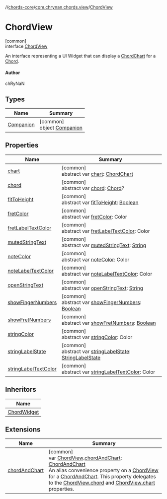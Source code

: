 //[chords-core](../../../index.md)/[com.chrynan.chords.view](../index.md)/[ChordView](index.md)

# ChordView

[common]\
interface [ChordView](index.md)

An interface representing a UI Widget that can display a [ChordChart](../../com.chrynan.chords.model/-chord-chart/index.md) for a [Chord](../../com.chrynan.chords.model/-chord/index.md).

#### Author

chRyNaN

## Types

| Name | Summary |
|---|---|
| [Companion](-companion/index.md) | [common]<br>object [Companion](-companion/index.md) |

## Properties

| Name | Summary |
|---|---|
| [chart](chart.md) | [common]<br>abstract var [chart](chart.md): [ChordChart](../../com.chrynan.chords.model/-chord-chart/index.md) |
| [chord](chord.md) | [common]<br>abstract var [chord](chord.md): [Chord](../../com.chrynan.chords.model/-chord/index.md)? |
| [fitToHeight](fit-to-height.md) | [common]<br>abstract var [fitToHeight](fit-to-height.md): [Boolean](https://kotlinlang.org/api/latest/jvm/stdlib/kotlin/-boolean/index.html) |
| [fretColor](fret-color.md) | [common]<br>abstract var [fretColor](fret-color.md): Color |
| [fretLabelTextColor](fret-label-text-color.md) | [common]<br>abstract var [fretLabelTextColor](fret-label-text-color.md): Color |
| [mutedStringText](muted-string-text.md) | [common]<br>abstract var [mutedStringText](muted-string-text.md): [String](https://kotlinlang.org/api/latest/jvm/stdlib/kotlin/-string/index.html) |
| [noteColor](note-color.md) | [common]<br>abstract var [noteColor](note-color.md): Color |
| [noteLabelTextColor](note-label-text-color.md) | [common]<br>abstract var [noteLabelTextColor](note-label-text-color.md): Color |
| [openStringText](open-string-text.md) | [common]<br>abstract var [openStringText](open-string-text.md): [String](https://kotlinlang.org/api/latest/jvm/stdlib/kotlin/-string/index.html) |
| [showFingerNumbers](show-finger-numbers.md) | [common]<br>abstract var [showFingerNumbers](show-finger-numbers.md): [Boolean](https://kotlinlang.org/api/latest/jvm/stdlib/kotlin/-boolean/index.html) |
| [showFretNumbers](show-fret-numbers.md) | [common]<br>abstract var [showFretNumbers](show-fret-numbers.md): [Boolean](https://kotlinlang.org/api/latest/jvm/stdlib/kotlin/-boolean/index.html) |
| [stringColor](string-color.md) | [common]<br>abstract var [stringColor](string-color.md): Color |
| [stringLabelState](string-label-state.md) | [common]<br>abstract var [stringLabelState](string-label-state.md): [StringLabelState](../../com.chrynan.chords.model/-string-label-state/index.md) |
| [stringLabelTextColor](string-label-text-color.md) | [common]<br>abstract var [stringLabelTextColor](string-label-text-color.md): Color |

## Inheritors

| Name |
|---|
| [ChordWidget](../../../../chords-core/chords-core/com.chrynan.chords.widget/[js]-chord-widget/index.md) |

## Extensions

| Name | Summary |
|---|---|
| [chordAndChart](../../com.chrynan.chords.util/chord-and-chart.md) | [common]<br>var [ChordView](index.md).[chordAndChart](../../com.chrynan.chords.util/chord-and-chart.md): [ChordAndChart](../../com.chrynan.chords.model/-chord-and-chart/index.md)<br>An alias convenience property on a [ChordView](index.md) for a [ChordAndChart](../../com.chrynan.chords.model/-chord-and-chart/index.md). This property delegates to the [ChordView.chord](chord.md) and [ChordView.chart](chart.md) properties. |
